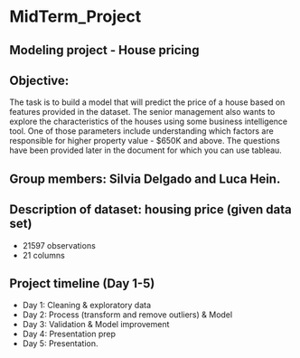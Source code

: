 # MidTerm_Project

## Modeling project - House pricing

## Objective: 

The task is to build a model that will predict the price of a house based on features provided in the dataset. The senior management also wants to explore the characteristics of the houses using some business intelligence tool. One of those parameters include understanding which factors are responsible for higher property value - $650K and above. The questions have been provided later in the document for which you can use tableau.

## Group members: Silvia Delgado and Luca Hein.


## Description of dataset: housing price (given data set)
+ 21597 observations
+ 21 columns

## Project timeline (Day 1-5)

 + Day 1: Cleaning & exploratory data
 + Day 2: Process (transform and remove outliers) & Model
 + Day 3: Validation & Model improvement
 + Day 4: Presentation prep
 + Day 5: Presentation.

